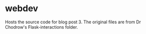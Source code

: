 # webdev

Hosts the source code for blog post 3. The original files are from Dr Chodrow's Flask-interactions folder.
